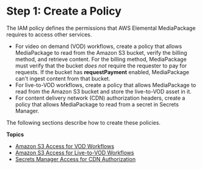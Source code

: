 # Step 1: Create a Policy<a name="setting-up-create-trust-rel-policy"></a>

The IAM policy defines the permissions that AWS Elemental MediaPackage requires to access other services\. 
+ For video on demand \(VOD\) workflows, create a policy that allows MediaPackage to read from the Amazon S3 bucket, verify the billing method, and retrieve content\. For the billing method, MediaPackage must verify that the bucket *does not* require the requester to pay for requests\. If the bucket has **requestPayment** enabled, MediaPackage can't ingest content from that bucket\.
+ For live\-to\-VOD workflows, create a policy that allows MediaPackage to read from the Amazon S3 bucket and store the live\-to\-VOD asset in it\.
+ For content delivery network \(CDN\) authorization headers, create a policy that allows MediaPackage to read from a secret in Secrets Manager\.

The following sections describe how to create these policies\.

**Topics**
+ [Amazon S3 Access for VOD Workflows](setting-up-create-trust-rel-policy-vod.md)
+ [Amazon S3 Access for Live\-to\-VOD Workflows](setting-up-create-trust-rel-policy-ltov.md)
+ [Secrets Manager Access for CDN Authorization](setting-up-create-trust-rel-policy-cdn.md)